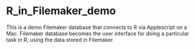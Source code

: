 # R_in_Filemaker_demo
This is a demo Filemaker database that connects to R via Applescript on a Mac. Filemaker database becomes the user interface for doing a particular task in R, using the data stored in Filemaker.
